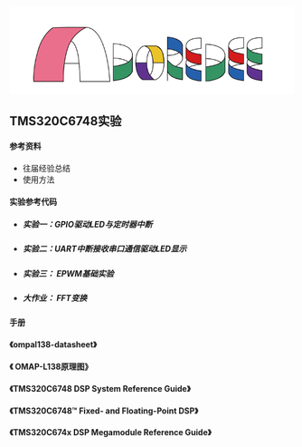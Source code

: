 <div align =center><img src="https://github.com/kangzhiheng/GuideOfProgram/blob/master/src/adoredee.png"/></div>

## TMS320C6748实验

#### 参考资料  #### 

- 往届经验总结
- 使用方法

#### 实验参考代码

- ##### 实验一：GPIO驱动LED与定时器中断

- ##### 实验二：UART中断接收串口通信驱动LED显示

- ##### 实验三： **EPWM基础实验**

- ##### 大作业： **FFT变换**

#### 手册 

#### 《ompal138-datasheet》

#### 《 OMAP-L138原理图》

#### 《**TMS320C6748 DSP System Reference Guide**》

#### 《**TMS320C6748™ Fixed- and Floating-Point DSP**》

#### 《**TMS320C674x DSP Megamodule Reference Guide**》

